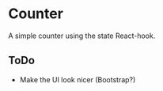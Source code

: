 # Counter
A simple counter using the state React-hook.

## ToDo

- Make the UI look nicer (Bootstrap?)